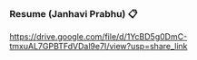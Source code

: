 ### Resume (Janhavi Prabhu) :clipboard:





https://drive.google.com/file/d/1YcBD5g0DmC-tmxuAL7GPBTFdVDal9e7I/view?usp=share_link
